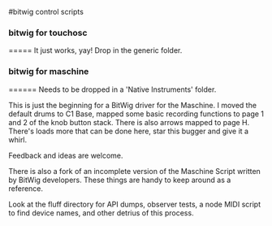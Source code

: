 #bitwig control scripts

### bitwig for touchosc
=====
It just works, yay! Drop in the generic folder.

### bitwig for maschine
======
Needs to be dropped in a 'Native Instruments' folder.

This is just the beginning for a BitWig driver for the Maschine. I moved the default drums to C1 Base, mapped some basic recording functions to page 1 and 2 of the knob button stack. There is also arrows mapped to page H. There's loads more that can be done here, star this bugger and give it a whirl. 

Feedback and ideas are welcome.

There is also a fork of an incomplete version of the Maschine Script written by BitWig developers. These things are handy to keep around as a reference. 

Look at the fluff directory for API dumps, observer tests, a node MIDI script to find device names, and other detrius of this process.



